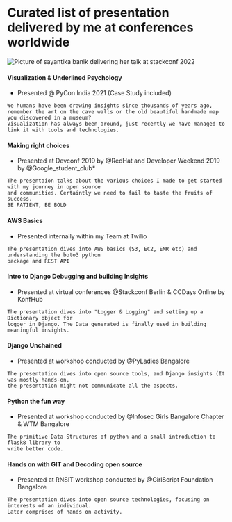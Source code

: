 
# Curated list of presentation delivered by me at conferences worldwide

![Picture of sayantika banik delivering her talk at stackconf 2022](https://user-images.githubusercontent.com/17350312/181747053-2f424f81-e822-4779-a68d-4d9deef9d139.jpeg)


#### Visualization & Underlined Psychology
- Presented @ PyCon India 2021 (Case Study included)
```
We humans have been drawing insights since thousands of years ago, 
remember the art on the cave walls or the old beautiful handmade map you discovered in a museum? 
Visualization has always been around, just recently we have managed to link it with tools and technologies.
```
#### Making right choices  
- Presented at Devconf 2019 by @RedHat and Developer Weekend 2019 by @Google_student_club*
```
The presentaion talks about the various choices I made to get started with my journey in open source 
and communities. Certaintly we need to fail to taste the fruits of success. 
BE PATIENT, BE BOLD
```
#### AWS Basics
- Presented internally within my Team at Twilio
```
The presentation dives into AWS basics (S3, EC2, EMR etc) and understanding the boto3 python 
package and REST API
```
#### Intro to Django Debugging and building Insights
- Presented at virtual conferences @Stackconf Berlin & CCDays Online by KonfHub
```
The presentation dives into "Logger & Logging" and setting up a Dictionary object for 
logger in Django. The Data generated is finally used in building meaningful insights. 
```
#### Django Unchained
- Presented at workshop conducted by @PyLadies Bangalore 
```
The presentation dives into open source tools, and Django insights (It was mostly hands-on, 
the presentation might not communicate all the aspects.
```
#### Python the fun way
- Presented at workshop conducted by @Infosec Girls Bangalore Chapter & WTM Bangalore
```
The primitive Data Structures of python and a small introduction to flask8 library to
write better code.
```
#### Hands on with GIT and Decoding open source
- Presented at RNSIT workshop conducted by @GirlScript Foundation Bangalore 
```
The presentation dives into open source technologies, focusing on interests of an individual. 
Later comprises of hands on activity. 
```
